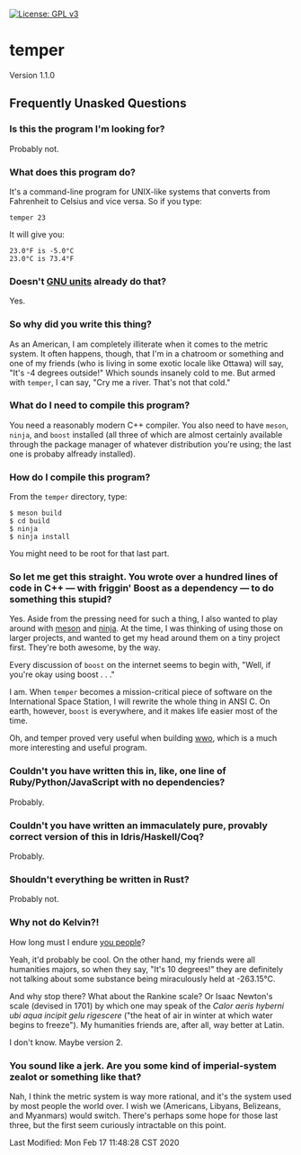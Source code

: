 [![License: GPL v3](https://img.shields.io/badge/License-GPLv3-blue.svg)](https://www.gnu.org/licenses/gpl-3.0)

# temper

Version 1.1.0

## Frequently Unasked Questions


### Is this the program I'm looking for?

Probably not.

### What does this program do?

It's a command-line program for UNIX-like systems that converts from Fahrenheit to Celsius and vice versa.  So if you type:

	temper 23

It will give you:

	23.0°F is -5.0°C
	23.0°C is 73.4°F

### Doesn't [GNU units](https://www.gnu.org/software/units/) already do that?

Yes.

### So why did you write this thing?

As an American, I am completely illiterate when it comes to the metric system.  It often happens, though, that I'm in a chatroom or something and one of my friends (who is living in some exotic locale like Ottawa) will say, "It's -4 degrees outside!"  Which sounds insanely cold to me.  But armed with `temper`, I can say, "Cry me a river.  That's not that cold."

### What do I need to compile this program?

You need a reasonably modern C++ compiler.  You also need to have `meson`, `ninja`, and `boost` installed (all three of which are almost certainly available through the package manager of whatever distribution you're using; the last one is probaby alfready installed).

### How do I compile this program?

From the `temper` directory, type:

	$ meson build
	$ cd build
	$ ninja
	$ ninja install

You might need to be root for that last part.  

### So let me get this straight.  You wrote over a hundred lines of code in C++ &mdash; with friggin' Boost as a dependency &mdash; to do something this stupid?

Yes.  Aside from the pressing need for such a thing, I also wanted to play around with [meson](https://mesonbuild.com/) and [ninja](https://ninja-build.org/).  At the time, I was thinking of using those on larger projects, and wanted to get my head around them on a tiny project first.  They're both awesome, by the way.

Every discussion of `boost` on the internet seems to begin with, "Well, if you're okay using boost . . ."  

I am.  When `temper` becomes a mission-critical piece of software on the International Space Station, I will rewrite the whole thing in ANSI C.  On earth, however, `boost` is everywhere, and it makes life easier most of the time.

Oh, and temper proved very useful when building [wwo](https://github.com/sramsay/wwo), which is a much more interesting and useful program.

### Couldn't you have written this in, like, one line of Ruby/Python/JavaScript with no dependencies?

Probably.

### Couldn't you have written an immaculately pure, provably correct version of this in Idris/Haskell/Coq?

Probably.

### Shouldn't everything be written in Rust?

Probably not.

### Why not do Kelvin?!

How long must I endure [you people](https://units.fandom.com/wiki/Kelvin)?

Yeah, it'd probably be cool.  On the other hand, my friends were all humanities majors, so when they say, "It's 10 degrees!" they are definitely not talking about some substance being miraculously held at -263.15&deg;C.  

And why stop there?  What about the Rankine scale?  Or Isaac Newton's scale (devised in 1701) by which one may speak of the *Calor aeris hyberni ubi aqua incipit gelu rigescere* ("the heat of air in winter at which water begins to freeze").  My humanities friends are, after all, way better at Latin.

I don't know.  Maybe version 2.

### You sound like a jerk.  Are you some kind of imperial-system zealot or something like that?

Nah, I think the metric system is way more rational, and it's the system used by most people the world over.  I wish we (Americans, Libyans, Belizeans, and Myanmars) would switch.  There's perhaps some hope for those last three, but the first seem curiously intractable on this point.

Last Modified: Mon Feb 17 11:48:28 CST 2020
